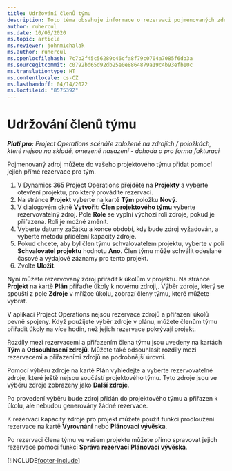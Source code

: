 ```yaml
---
title: Udržování členů týmu
description: Toto téma obsahuje informace o rezervaci pojmenovaných zdrojů pro projektové týmy a jejich přiřazování k úkolům.
author: ruhercul
ms.date: 10/05/2020
ms.topic: article
ms.reviewer: johnmichalak
ms.author: ruhercul
ms.openlocfilehash: 7c7b2f45c56289c46cfa8f79c0704a7085f6db3a
ms.sourcegitcommit: c0792bd65d92db25e0e8864879a19c4b93efb10c
ms.translationtype: HT
ms.contentlocale: cs-CZ
ms.lasthandoff: 04/14/2022
ms.locfileid: "8575392"
---
```

# <a name="maintain-team-members"></a>Udržování členů týmu

_**Platí pro:** Project Operations scénáře založené na zdrojích / položkách, které nejsou na skladě, omezené nasazení - dohoda o pro forma fakturaci_

Pojmenovaný zdroj můžete do vašeho projektového týmu přidat pomocí jejich přímé rezervace pro tým.

1. V Dynamics 365 Project Operations přejděte na **Projekty** a vyberte otevření projektu, pro který provádíte rezervaci.
2. Na stránce **Projekt** vyberte na kartě **Tým** položku **Nový**. 
3. V dialogovém okně **Vytvořit: Člen projektového týmu** vyberte rezervovatelný zdroj. Pole **Role** se vyplní výchozí rolí zdroje, pokud je přiřazena. Roli je možné změnit. 
4. Vyberte datumy začátku a konce období, kdy bude zdroj vyžadován, a vyberte metodu přidělení kapacity zdroje. 
5. Pokud chcete, aby byl člen týmu schvalovatelem projektu, vyberte v poli **Schvalovatel projektu** hodnotu **Ano**. Člen týmu může schválit odeslané časové a výdajové záznamy pro tento projekt. 
6. Zvolte **Uložit**.

Nyní můžete rezervovaný zdroj přiřadit k úkolům v projektu. Na stránce **Projekt** na kartě **Plán** přiřaďte úkoly k novému zdroji,. Výběr zdroje, který se spouští z pole **Zdroje** v mřížce úkolu, zobrazí členy týmu, které můžete vybrat.


V aplikaci Project Operations nejsou rezervace zdrojů a přiřazení úkolů pevně spojeny. Když použijete výběr zdroje v plánu, můžete členům týmu přiřadit úkoly na více hodin, než jejich rezervace pokrývají projekt.

Rozdíly mezi rezervacemi a přiřazením člena týmu jsou uvedeny na kartách **Tým** a **Odsouhlasení zdrojů**. Můžete také odsouhlasit rozdíly mezi rezervacemi a přiřazeními zdrojů na podrobnější úrovni.

Pomocí výběru zdroje na kartě **Plán** vyhledejte a vyberte rezervovatelné zdroje, které ještě nejsou součástí projektového týmu. Tyto zdroje jsou ve výběru zdroje zobrazeny jako **Další zdroje**.

Po provedení výběru bude zdroj přidán do projektového týmu a přiřazen k úkolu, ale nebudou generovány žádné rezervace.

K rezervaci kapacity zdroje pro projekt můžete použít funkci prodloužení rezervace na kartě **Vyrovnání** nebo **Plánovací vývěska**.

Po rezervaci člena týmu ve vašem projektu můžete přímo spravovat jejich rezervace pomocí funkcí **Správa rezervací** **Plánovací vývěska**.


[!INCLUDE[footer-include](../includes/footer-banner.md)]